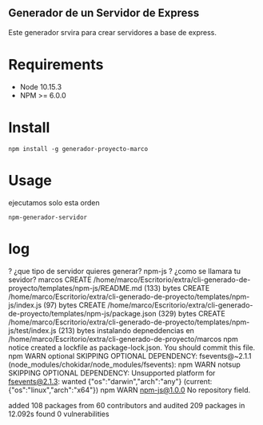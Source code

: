 ## Generador de un Servidor de Express

Este generador srvira para  crear servidores a base de express.

# Requirements
* Node 10.15.3
* NPM >= 6.0.0

# Install
```npm install -g generador-proyecto-marco```
# Usage
ejecutamos solo esta orden

```npm-generador-servidor```

#  log

? ¿que tipo de servidor quieres generar? npm-js
? ¿como se llamara tu sevidor? marcos
CREATE  /home/marco/Escritorio/extra/cli-generado-de-proyecto/templates/npm-js/README.md (133) bytes
CREATE  /home/marco/Escritorio/extra/cli-generado-de-proyecto/templates/npm-js/index.js (97) bytes
CREATE  /home/marco/Escritorio/extra/cli-generado-de-proyecto/templates/npm-js/package.json (329) bytes
CREATE  /home/marco/Escritorio/extra/cli-generado-de-proyecto/templates/npm-js/test/index.js (213) bytes
instalando depneddencias en  /home/marco/Escritorio/extra/cli-generado-de-proyecto/marcos
npm notice created a lockfile as package-lock.json. You should commit this file.
npm WARN optional SKIPPING OPTIONAL DEPENDENCY: fsevents@~2.1.1 (node_modules/chokidar/node_modules/fsevents):
npm WARN notsup SKIPPING OPTIONAL DEPENDENCY: Unsupported platform for fsevents@2.1.3: wanted {"os":"darwin","arch":"any"} (current: {"os":"linux","arch":"x64"})
npm WARN npm-js@1.0.0 No repository field.

added 108 packages from 60 contributors and audited 209 packages in 12.092s
found 0 vulnerabilities
